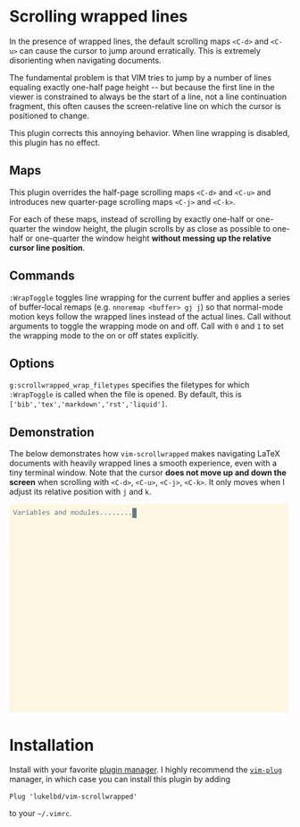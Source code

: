 # Scrolling wrapped lines
In the presence of wrapped lines, the default scrolling maps `<C-d>` and
`<C-u>` can cause
the cursor to jump around erratically. This is extremely disorienting
when navigating documents.

The fundamental problem is that VIM tries to
jump by a number of lines equaling exactly one-half page height
-- but because the first line in the viewer
is constrained to always be the start of a line, not a line continuation
fragment, this often causes the screen-relative line on which the cursor is positioned
to change.

This plugin corrects this annoying behavior.
When line wrapping is disabled, this plugin has no effect.

## Maps
This plugin overrides the half-page scrolling maps `<C-d>` and `<C-u>` and
introduces new quarter-page scrolling maps `<C-j>` and `<C-k>`.

For each of these maps, instead of scrolling by exactly
one-half or one-quarter the window height, the plugin scrolls
by as close as possible to one-half or one-quarter
the window height **without messing up the relative cursor line position**.

## Commands
`:WrapToggle` toggles line wrapping for the current buffer and applies a series of buffer-local remaps (e.g. `nnoremap <buffer> gj j`) so that normal-mode motion keys follow the wrapped lines instead of the actual lines. Call without arguments to toggle the wrapping mode on and off. Call with `0` and `1` to set the wrapping mode to the on or off states explicitly.

## Options
`g:scrollwrapped_wrap_filetypes` specifies the filetypes for which `:WrapToggle` is called when the file is opened. By default, this is `['bib','tex','markdown','rst','liquid']`.

## Demonstration
The below demonstrates how `vim-scrollwrapped` makes navigating LaTeX
documents with heavily wrapped lines a smooth experience, even with a tiny
terminal window. Note that the cursor **does not move up and down the screen**
when scrolling with `<C-d>`, `<C-u>`, `<C-j>`, `<C-k>`. It only moves when I adjust its
relative position with `j` and `k`.

<!-- ![](rec.gif) -->
<img src="light.gif" width="500">

# Installation
Install with your favorite [plugin manager](https://vi.stackexchange.com/questions/388/what-is-the-difference-between-the-vim-plugin-managers).
I highly recommend the [`vim-plug`](https://github.com/junegunn/vim-plug) manager,
in which case you can install this plugin by adding
```
Plug 'lukelbd/vim-scrollwrapped'
```
to your `~/.vimrc`.

